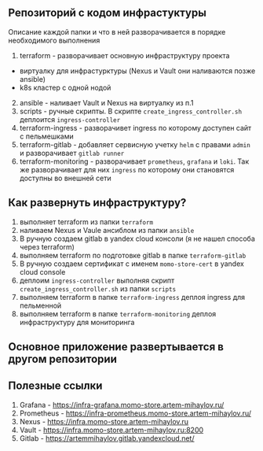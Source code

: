 ## Репозиторий с кодом инфрастуктуры

Описание каждой папки и что в ней разворачивается в порядке необходимого выполнения

1) terraform - разворачивает основную инфраструктуру проекта
- виртуалку для инфрастурктуры (Nexus и Vault они наливаются позже ansible)
- k8s кластер с одной нодой
2) ansible - наливает Vault и Nexus на виртуалку из п.1
3) scripts - ручные скрипты. В скрипте `create_ingress_controller.sh` деплоится `ingress-controller`
4) terraform-ingress - разворачивет ingress по которому доступен сайт с пельмешками
5) terraform-gitlab - добавляет сервисную учетку `helm` с правами `admin` и разворачивает `gitlab runner`
6) terraform-monitoring - разворачивает `prometheus`, `grafana` и `loki`. Так же разворачивает для них `ingress` по которому они становятся доступны во внешней сети

## Как развернуть инфраструктуру?

1) выполняет terraform из папки `terraform`
2) наливаем Nexus и Vaule ансиблом из папки `ansible`
3) В ручную создаем gitlab в yandex cloud консоли (я не нашел способа через terraform)
4) выполняем terraform по подготовке gitlab в папке `terraform-gitlab`
5) В ручную создаем сертификат с именем `momo-store-cert` в yandex cloud console
6) деплоим `ingress-controller` выполняя скрипт `create_ingress_controller.sh` из папки `scripts`
7) выполняем terraform в папке `terraform-ingress` деплоя ingress для пельменной
8) выполняем terraform в папке `terraform-monitoring` деплоя инфраструктуру для мониторинга

## Основное приложение развертывается в другом репозитории

## Полезные ссылки

1) Grafana - https://infra-grafana.momo-store.artem-mihaylov.ru/
2) Prometheus - https://infra-prometheus.momo-store.artem-mihaylov.ru/
3) Nexus - https://infra.momo-store.artem-mihaylov.ru
4) Vault - https://infra.momo-store.artem-mihaylov.ru:8200
5) Gitlab - https://artemmihaylov.gitlab.yandexcloud.net/
